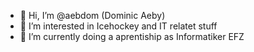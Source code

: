 - 👋 Hi, I’m @aebdom (Dominic Aeby)
- 👀 I’m interested in Icehockey and IT relatet stuff
- 🌱 I’m currently doing a aprentiship as Informatiker EFZ

<!---
aebdom/aebdom is a ✨ special ✨ repository because its `README.md` (this file) appears on your GitHub profile.
You can click the Preview link to take a look at your changes.
--->

